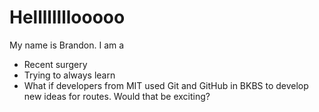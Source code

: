 Hellllllllooooo
=============


My name is Brandon. I am a

* Recent surgery
* Trying to always learn
* What if developers from MIT used Git and GitHub in BKBS to develop new ideas for routes. Would that be exciting?